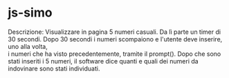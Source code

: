 # js-simo

Descrizione:
Visualizzare in pagina 5 numeri casuali. Da lì parte un timer di 30 secondi.
Dopo 30 secondi i numeri scompaiono e l'utente deve inserire, uno alla volta, \
i numeri che ha visto precedentemente, tramite il prompt().
Dopo che sono stati inseriti i 5 numeri, il software dice quanti e quali dei numeri 
da indovinare sono stati individuati.
